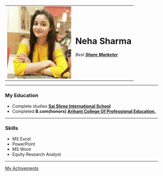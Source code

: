 <html>
  <head>
    <meta charset="utf-8">
    <title>HTML Project Site</title>
  </head>

  <body>
        <table cellspacing="20">
          <tr>
            <td><img src="Neha picture.jpg" alt="Neha picture"></td>
            <td><h1>Neha Sharma</h1>
            <p><em>Best <strong><a href="https://en.wikipedia.org/wiki/Stock_market">Share Marketer</a></strong></em></p>
          </tr>
        </table>
    <hr>
    <h3>My Education</h3>
    <ul>
      <li>Complete studies <strong><a href="https://saishreeinternational.in/">Sai Shree International School</a></strong></li>
      <li>Completed <strong>B.com(honors) <a href="http://www.arihantcollege.com">Arihant College Of Professional Education.</a></strong></li>
    </ul>
    <hr>
    <h3>Skills</h3>
    <ul>
      <li>MS Excel</li>
      <li>PowerPoint</li>
      <li>MS Word</li>
      <li>Equity Research Analyst</li>
    </ul>
    <hr>
    <a href="achivements.html">My Achivements</a>
  </body>
</html>
